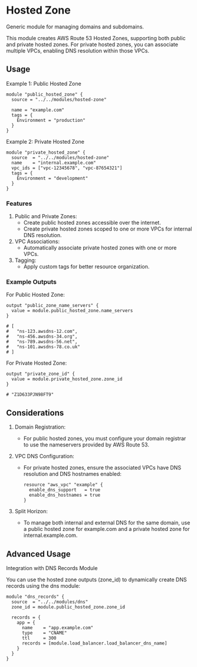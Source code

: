 # Hosted Zone

Generic module for managing domains and subdomains.

This module creates AWS Route 53 Hosted Zones, supporting both public and private hosted zones. For private hosted zones, you can associate multiple VPCs, enabling DNS resolution within those VPCs.

## Usage

Example 1: Public Hosted Zone

```hcl
module "public_hosted_zone" {
  source = "../../modules/hosted-zone"

  name = "example.com"
  tags = {
    Environment = "production"
  }
}
```

Example 2: Private Hosted Zone

```hcl
module "private_hosted_zone" {
  source  = "../../modules/hosted-zone"
  name    = "internal.example.com"
  vpc_ids = ["vpc-12345678", "vpc-87654321"]
  tags = {
    Environment = "development"
  }
}
```

### Features

1. Public and Private Zones:
    - Create public hosted zones accessible over the internet.
    - Create private hosted zones scoped to one or more VPCs for internal DNS resolution.
1. VPC Associations:
    - Automatically associate private hosted zones with one or more VPCs.
1. Tagging:
    - Apply custom tags for better resource organization.

### Example Outputs

For Public Hosted Zone:

```hcl
output "public_zone_name_servers" {
  value = module.public_hosted_zone.name_servers
}

# [
#   "ns-123.awsdns-12.com",
#   "ns-456.awsdns-34.org",
#   "ns-789.awsdns-56.net",
#   "ns-101.awsdns-78.co.uk"
# ]
```

For Private Hosted Zone:

```hcl
output "private_zone_id" {
  value = module.private_hosted_zone.zone_id
}

# "Z1D633PJN98FT9"
```

## Considerations

1. Domain Registration:
    - For public hosted zones, you must configure your domain registrar to use the nameservers provided by AWS Route 53.
1. VPC DNS Configuration:
    - For private hosted zones, ensure the associated VPCs have DNS resolution and DNS hostnames enabled:

      ```hcl
      resource "aws_vpc" "example" {
        enable_dns_support   = true
        enable_dns_hostnames = true
      }
      ```

1. Split Horizon:
    - To manage both internal and external DNS for the same domain, use a public hosted zone for example.com and a private hosted zone for internal.example.com.

## Advanced Usage

Integration with DNS Records Module

You can use the hosted zone outputs (zone_id) to dynamically create DNS records using the dns module:

```hcl
module "dns_records" {
  source  = "../../modules/dns"
  zone_id = module.public_hosted_zone.zone_id

  records = {
    app = {
      name    = "app.example.com"
      type    = "CNAME"
      ttl     = 300
      records = [module.load_balancer.load_balancer_dns_name]
    }
  }
}
```
